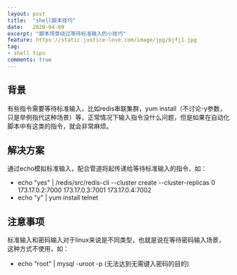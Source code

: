 ```yaml
---
layout: post
title:  "shell脚本技巧"
date:   2020-04-09
excerpt: "脚本场景绕过等待标准输入的小技巧"
feature: https://static.justice-love.com/image/jpg/bjfj1.jpg
tag:
- shell tips
comments: true
---
```


## 背景

有些指令需要等待标准输入，比如redis串联集群，yum install（不讨论-y参数，只是举例指代这种场景）等，正常情况下输入指令没什么问题，但是如果在自动化脚本中有这类的指令，就会非常麻烦。

## 解决方案

通过echo模拟标准输入，配合管道将起传递给等待标准输入的指令，如：
* echo "yes" | /redis/src/redis-cli --cluster create  --cluster-replicas 0 173.17.0.2:7000 173.17.0.3:7001 173.17.0.4:7002
* echo "y" | yum install telnet

## 注意事项

标准输入和密码输入对于linux来说是不同类型，也就是说在等待密码输入场景，这种方式不使用，如：
* echo "root" | mysql -uroot -p (无法达到无需键入密码的目的)